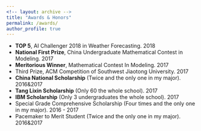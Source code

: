 ```yaml
---
<!-- layout: archive -->
title: "Awards & Honors"
permalink: /awards/
author_profile: true
---
```


* **TOP 5**, AI Challenger 2018 in Weather Forecasting. 2018
* **National First Prize**, China Undergraduate Mathematical Contest in Modeling. 2017
* **Meritorious Winner**, Mathematical Contest In Modeling. 2017
* Third Prize, ACM Competition of Southwest Jiaotong University. 2017
* **China National Scholarship** (Twice and the only one in my major). 2016&2017
* **Tang Lixin Scholarship** (Only 60 the whole school). 2017
* **IBM Scholarship** (Only 3 undergraduates the whole school). 2017
* Special Grade Comprehensive Scholarship (Four times and the only one in my major). 2016 - 2017
* Pacemaker to Merit Student (Twice and the only one in my major). 2016&2017